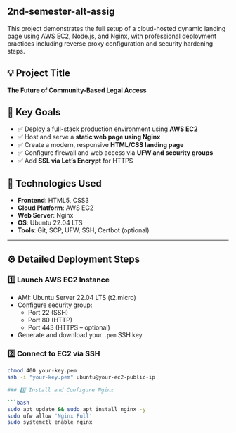 ## 2nd-semester-alt-assig
This project demonstrates the full setup of a cloud-hosted dynamic landing page using AWS EC2, Node.js, and Nginx, with professional deployment practices including reverse proxy configuration and security hardening steps.

## 💡 Project Title
**The Future of Community-Based Legal Access**
## 🎯 Key Goals

- ✅ Deploy a full-stack production environment using **AWS EC2**
- ✅ Host and serve a **static web page using Nginx**
- ✅ Create a modern, responsive **HTML/CSS landing page**
- ✅ Configure firewall and web access via **UFW and security groups**
- ✅  Add **SSL via Let’s Encrypt** for HTTPS

## 🧰 Technologies Used

- **Frontend**: HTML5, CSS3
- **Cloud Platform**: AWS EC2
- **Web Server**: Nginx
- **OS**: Ubuntu 22.04 LTS
- **Tools**: Git, SCP, UFW, SSH, Certbot (optional)

---

## ⚙️ Detailed Deployment Steps

### 1️⃣ Launch AWS EC2 Instance

- AMI: Ubuntu Server 22.04 LTS (t2.micro)
- Configure security group:
  - Port 22 (SSH)
  - Port 80 (HTTP)
  - Port 443 (HTTPS – optional)
- Generate and download your `.pem` SSH key

### 2️⃣ Connect to EC2 via SSH

```bash
chmod 400 your-key.pem
ssh -i "your-key.pem" ubuntu@your-ec2-public-ip

### 3️⃣ Install and Configure Nginx

```bash
sudo apt update && sudo apt install nginx -y
sudo ufw allow 'Nginx Full'
sudo systemctl enable nginx



